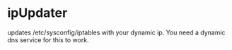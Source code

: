 ipUpdater
=========

updates /etc/sysconfig/iptables with your dynamic ip. You need a dynamic dns service for this to work.
